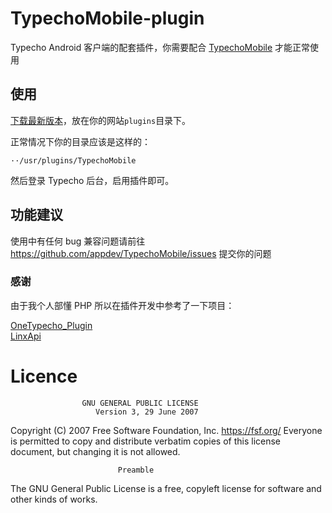# TypechoMobile-plugin
Typecho Android 客户端的配套插件，你需要配合 [TypechoMobile](https://github.com/appdev/TypechoMobile) 才能正常使用

## 使用
[下载最新版本](https://github.com/appdev/TypechoMobile/releases)，放在你的网站`plugins`目录下。

正常情况下你的目录应该是这样的：
```
··/usr/plugins/TypechoMobile
```

然后登录 Typecho 后台，启用插件即可。

## 功能建议
使用中有任何 bug 兼容问题请前往 https://github.com/appdev/TypechoMobile/issues 提交你的问题

### 感谢
由于我个人部懂 PHP 所以在插件开发中参考了一下项目：

[OneTypecho_Plugin](https://github.com/gogobody/OneTypecho_Plugin)  
[LinxApi](https://github.com/kirileec/LinxApi)

# Licence
                    GNU GENERAL PUBLIC LICENSE
                       Version 3, 29 June 2007

 Copyright (C) 2007 Free Software Foundation, Inc. <https://fsf.org/>
 Everyone is permitted to copy and distribute verbatim copies
 of this license document, but changing it is not allowed.

                            Preamble

  The GNU General Public License is a free, copyleft license for
software and other kinds of works.


